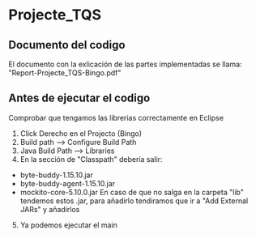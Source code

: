 # Projecte_TQS
## Documento del codigo
El documento con la exlicación de las partes implementadas se llama:
"Report-Projecte_TQS-Bingo.pdf"
## Antes de ejecutar el codigo
Comprobar que tengamos las librerias correctamente en Eclipse
1. Click Derecho en el Projecto (Bingo)
2. Build path --> Configure Build Path
3. Java Build Path --> Libraries
4. En la sección de "Classpath" debería salir:
* byte-buddy-1.15.10.jar
* byte-buddy-agent-1.15.10.jar
* mockito-core-5.10.0.jar
En caso de que no salga en la carpeta "lib" tendemos estos .jar, para añadirlo tendiramos que ir a "Add External JARs" y añadirlos
5. Ya podemos ejecutar el main
